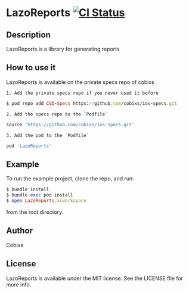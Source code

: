 # LazoReports [![CI Status](https://img.shields.io/travis/Cobixs/LazoReports.svg?style=flat)](https://travis-ci.org/Cobixs/LazoReports)

## Description

LazoReports is a library for generating reports

## How to use it

LazoReports is available on the private specs repo of cobixs

    1. Add the private specs repo if you never used it before

```ruby
$ pod repo add CVD-Specs https://github.com/cobixs/ios-specs.git
```

    2. Add the specs repo to the `Podfile`

```ruby
source 'https://github.com/cobixs/ios-specs.git'
```

    3. Add the pod to the `Podfile`

```ruby
pod 'LazoReports'
```

## Example

To run the example project, clone the repo, and run:

```ruby
$ bundle install
$ bundle exec pod install
$ open LazoReports.xcworkspace
```

from the root directory.

## Author

Cobixs

## License

LazoReports is available under the MIT license. See the LICENSE file for more info.
